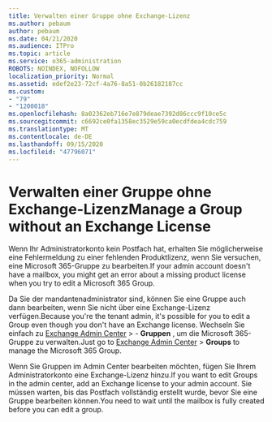 ```yaml
---
title: Verwalten einer Gruppe ohne Exchange-Lizenz
ms.author: pebaum
author: pebaum
ms.date: 04/21/2020
ms.audience: ITPro
ms.topic: article
ms.service: o365-administration
ROBOTS: NOINDEX, NOFOLLOW
localization_priority: Normal
ms.assetid: edef2e23-72cf-4a76-8a51-0b26182187cc
ms.custom:
- "79"
- "1200018"
ms.openlocfilehash: 8a02362eb716e7e879deae7392d86ccc9f10ce5c
ms.sourcegitcommit: c6692ce0fa1358ec3529e59ca0ecdfdea4cdc759
ms.translationtype: MT
ms.contentlocale: de-DE
ms.lasthandoff: 09/15/2020
ms.locfileid: "47796071"
---
```

# <a name="manage-a-group-without-an-exchange-license"></a><span data-ttu-id="50eb3-102">Verwalten einer Gruppe ohne Exchange-Lizenz</span><span class="sxs-lookup"><span data-stu-id="50eb3-102">Manage a Group without an Exchange License</span></span>

<span data-ttu-id="50eb3-103">Wenn Ihr Administratorkonto kein Postfach hat, erhalten Sie möglicherweise eine Fehlermeldung zu einer fehlenden Produktlizenz, wenn Sie versuchen, eine Microsoft 365-Gruppe zu bearbeiten.</span><span class="sxs-lookup"><span data-stu-id="50eb3-103">If your admin account doesn't have a mailbox, you might get an error about a missing product license when you try to edit a Microsoft 365 Group.</span></span>
  
<span data-ttu-id="50eb3-104">Da Sie der mandantenadministrator sind, können Sie eine Gruppe auch dann bearbeiten, wenn Sie nicht über eine Exchange-Lizenz verfügen.</span><span class="sxs-lookup"><span data-stu-id="50eb3-104">Because you're the tenant admin, it's possible for you to edit a Group even though you don't have an Exchange license.</span></span> <span data-ttu-id="50eb3-105">Wechseln Sie einfach zu [Exchange Admin Center](https://outlook.office365.com/ecp.aspx) \> - **Gruppen** , um die Microsoft 365-Gruppe zu verwalten.</span><span class="sxs-lookup"><span data-stu-id="50eb3-105">Just go to [Exchange Admin Center](https://outlook.office365.com/ecp.aspx) \> **Groups** to manage the Microsoft 365 Group.</span></span>
  
<span data-ttu-id="50eb3-106">Wenn Sie Gruppen im Admin Center bearbeiten möchten, fügen Sie Ihrem Administratorkonto eine Exchange-Lizenz hinzu.</span><span class="sxs-lookup"><span data-stu-id="50eb3-106">If you want to edit Groups in the admin center, add an Exchange license to your admin account.</span></span> <span data-ttu-id="50eb3-107">Sie müssen warten, bis das Postfach vollständig erstellt wurde, bevor Sie eine Gruppe bearbeiten können.</span><span class="sxs-lookup"><span data-stu-id="50eb3-107">You need to wait until the mailbox is fully created before you can edit a group.</span></span>
  